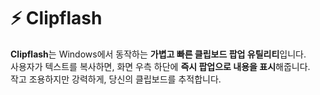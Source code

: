# ⚡ Clipflash

**Clipflash**는 Windows에서 동작하는 **가볍고 빠른 클립보드 팝업 유틸리티**입니다.  
사용자가 텍스트를 복사하면, 화면 우측 하단에 **즉시 팝업으로 내용을 표시**해줍니다.  
작고 조용하지만 강력하게, 당신의 클립보드를 추적합니다.